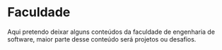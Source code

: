 # Faculdade
Aqui pretendo deixar alguns conteúdos da faculdade de engenharia de software, maior parte desse conteúdo será projetos ou desafios.
